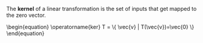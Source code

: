 The **kernel** of a linear transformation is the set of inputs that get mapped to the zero vector.

\begin{equation}
\operatorname{ker} T = \\{ \vec{v} | T(\vec{v})=\vec{0} \\}
\end{equation}
